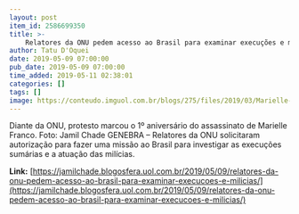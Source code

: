 ```yaml
---
layout: post
item_id: 2586699350
title: >-
    Relatores da ONU pedem acesso ao Brasil para examinar execuções e milícias
author: Tatu D'Oquei
date: 2019-05-09 07:00:00
pub_date: 2019-05-09 07:00:00
time_added: 2019-05-11 02:38:01
categories: []
tags: []
image: https://conteudo.imguol.com.br/blogs/275/files/2019/03/Marielle-2-615x300.jpg
---
```


Diante da ONU, protesto marcou o 1º aniversário do assassinato de Marielle Franco. Foto: Jamil Chade GENEBRA – Relatores da ONU solicitaram autorização para fazer uma missão ao Brasil para investigar as execuções sumárias e a atuação das milícias.

**Link:** [https://jamilchade.blogosfera.uol.com.br/2019/05/09/relatores-da-onu-pedem-acesso-ao-brasil-para-examinar-execucoes-e-milicias/](https://jamilchade.blogosfera.uol.com.br/2019/05/09/relatores-da-onu-pedem-acesso-ao-brasil-para-examinar-execucoes-e-milicias/)

